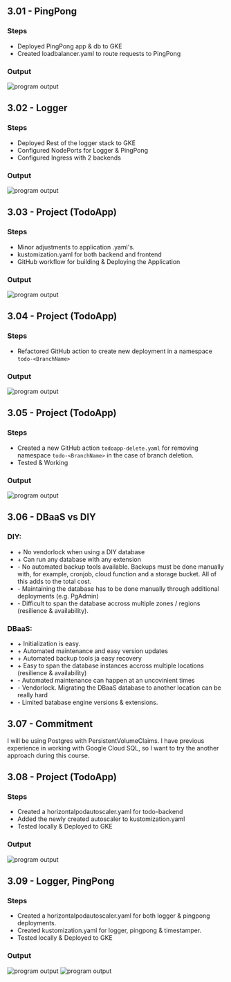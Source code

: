 ## 3.01 - PingPong

### Steps

- Deployed PingPong app & db to GKE
- Created loadbalancer.yaml to route requests to PingPong

### Output

![program output](output_301.png "Deployment")

## 3.02 - Logger

### Steps

- Deployed Rest of the logger stack to GKE
- Configured NodePorts for Logger & PingPong
- Configured Ingress with 2 backends

### Output

![program output](output_302.png "Deployment")

## 3.03 - Project (TodoApp)

### Steps

- Minor adjustments to application .yaml's.
- kustomization.yaml for both backend and frontend
- GitHub workflow for building & Deploying the Application

### Output

![program output](output_303.png "Deployment")

## 3.04 - Project (TodoApp)

### Steps

- Refactored GitHub action to create new deployment in a namespace `todo-<BranchName>`

### Output

![program output](output_304.png "Deployment")

## 3.05 - Project (TodoApp)

### Steps

- Created a new GitHub action `todoapp-delete.yaml` for removing namespace `todo-<BranchName>` in the case of branch deletion.
- Tested & Working

### Output

![program output](output_305.png "Deployment")

## 3.06 - DBaaS vs DIY

### DIY:
-  &#43; No vendorlock when using a DIY database
-  &#43; Can run any database with any extension
-  &#45; No automated backup tools available. Backups must be done manually with, for example, cronjob, cloud function and a storage bucket. All of this adds to the total cost.
-  &#45; Maintaining the database has to be done manually through additional deployments (e.g. PgAdmin)
-  &#45; Difficult to span the database accross multiple zones / regions (resilience & availability).

### DBaaS:
-  &#43; Initialization is easy.
-  &#43; Automated maintenance and easy version updates
-  &#43; Automated backup tools ja easy recovery
-  &#43; Easy to span the database instances accross multiple locations (resilience & availability)
-  &#45; Automated maintenance can happen at an uncovinient times
-  &#45; Vendorlock. Migrating the DBaaS database to another location can be really hard
-  &#45; Limited batabase engine versions & extensions.

## 3.07 - Commitment

I will be using Postgres with PersistentVolumeClaims. I have previous experience in working with Google Cloud SQL, so I want to try the another approach during this course.

## 3.08 - Project (TodoApp)

### Steps

- Created a horizontalpodautoscaler.yaml for todo-backend
- Added the newly created autoscaler to kustomization.yaml
- Tested locally & Deployed to GKE

### Output

![program output](output_308.png "Deployment")

## 3.09 - Logger, PingPong

### Steps

- Created a horizontalpodautoscaler.yaml for both logger & pingpong deployments.
- Created kustomization.yaml for logger, pingpong & timestamper.
- Tested locally & Deployed to GKE

### Output

![program output](output_309_1.png "Deployment")
![program output](output_309_2.png "Deployment")